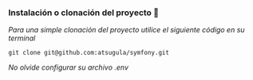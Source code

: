 ### Instalación o clonación del proyecto 🔧

_Para una simple clonación del proyecto utilice el siguiente código en su terminal_

```
git clone git@github.com:atsugula/symfony.git
```

_No olvide configurar su archivo .env_
